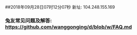 ##2018年09月28日07时12分07秒 新址: 104.248.155.169
### 兔友常见问题及解答: https://github.com/wanggonging/d/blob/w/FAQ.md
